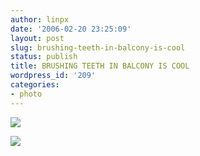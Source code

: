 ```yaml
---
author: linpx
date: '2006-02-20 23:25:09'
layout: post
slug: brushing-teeth-in-balcony-is-cool
status: publish
title: BRUSHING TEETH IN BALCONY IS COOL
wordpress_id: '209'
categories:
- photo
---
```


![](http://static.flickr.com/42/102340438_8225974a24.jpg?v=0)

  

![](http://static.flickr.com/31/102340466_f6210f5698.jpg?v=0)

  

